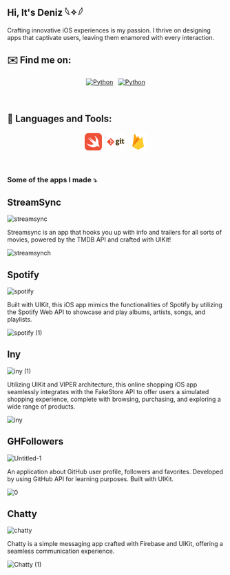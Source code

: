 ## Hi, It's Deniz 𓆩✧𓆪

Crafting innovative iOS experiences is my passion. I thrive on designing apps that captivate users, leaving them enamored with every interaction.

## ✉️ Find me on:


<p align="center">
 <a href="https://www.linkedin.com/in/deniz-d-7a92211a5/" target="_blank" rel="noopener noreferrer"> <img src="https://cdn.jsdelivr.net/npm/simple-icons@v3/icons/linkedin.svg" alt="Python" height="40" style="vertical-align:top; margin:4px"></a>
 <a href="mailto:lenispath@gmail.com"> <img src="https://cdn.jsdelivr.net/npm/simple-icons@v3/icons/gmail.svg" alt="Python" height="40" style="vertical-align:top; margin:4px"></a>
</p>

<br />

## 🧰 Languages and Tools:
<p align="center">
<img src="https://raw.githubusercontent.com/github/explore/80688e429a7d4ef2fca1e82350fe8e3517d3494d/topics/swift/swift.png" alt="Swift" height="40" style="vertical-align:top; margin:4px">
<img src="https://raw.githubusercontent.com/github/explore/80688e429a7d4ef2fca1e82350fe8e3517d3494d/topics/git/git.png" alt="Git" height="40" style="vertical-align:top; margin:4px">
<img src="https://raw.githubusercontent.com/github/explore/80688e429a7d4ef2fca1e82350fe8e3517d3494d/topics/firebase/firebase.png" alt="VS Code" height="40" style="vertical-align:top; margin:4px">
</p>

<br />


### Some of the apps I made ⤵


## StreamSync

![streamsync](https://github.com/Salander7/Salander7/assets/136610570/083d8703-d4ba-43a1-bee6-416501ff0257)

Streamsync is an app that hooks you up with info and trailers for all sorts of movies, powered by the TMDB API and crafted with UIKit!

![streamsynch](https://github.com/Salander7/Salander7/assets/136610570/be227d71-3774-4dd3-a024-5f2e4dbdf865)

## Spotify

![spotify](https://github.com/Salander7/Salander7/assets/136610570/de554201-6f02-4d6c-b3c7-75e6db0c7234)

Built with UIKit, this iOS app mimics the functionalities of Spotify by utilizing the Spotify Web API to showcase and play albums, artists, songs, and playlists.

![spotify (1)](https://github.com/Salander7/Salander7/assets/136610570/597cf38a-b45d-437d-a6e3-cc1a94e7708f)

## Iny

![iny (1)](https://github.com/Salander7/Salander7/assets/136610570/63daa8aa-21f8-4c68-b348-c1deba680b28)

Utilizing UIKit and VIPER architecture, this online shopping iOS app seamlessly integrates with the FakeStore API to offer users a simulated shopping experience, complete with browsing, purchasing, and exploring a wide range of products.

![iny](https://github.com/Salander7/Salander7/assets/136610570/b7194e8c-f9f0-4114-af56-34a082f8fe29)

## GHFollowers

![Untitled-1](https://github.com/Salander7/Salander7/assets/136610570/188b7e51-4254-466d-87d8-6644f979a583)

An application about GitHub user profile, followers and favorites. Developed by using GitHub API for learning purposes. Built with UIKit.

![0](https://github.com/DDilbilir0700/GHFollowers/assets/136610570/91d922d4-9463-477e-a747-663e3e33c727)

## Chatty

![chatty](https://github.com/Salander7/Salander7/assets/136610570/64f12d0f-ddfc-4f3d-8b5e-31c39d491955)

Chatty is a simple messaging app crafted with Firebase and UIKit, offering a seamless communication experience.

![Chatty (1)](https://github.com/Salander7/Salander7/assets/136610570/014545db-99be-4d01-a4c3-a84bc7ce8026)

